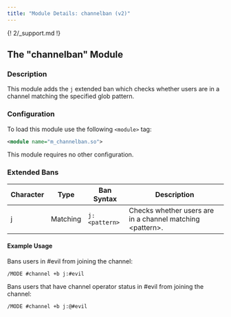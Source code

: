 ```yaml
---
title: "Module Details: channelban (v2)"
---
```


{! 2/_support.md !}

## The "channelban" Module

### Description

This module adds the `j` extended ban which checks whether users are in a channel matching the specified glob pattern.

### Configuration

To load this module use the following `<module>` tag:

```xml
<module name="m_channelban.so">
```

This module requires no other configuration.

### Extended Bans

Character | Type     | Ban Syntax    | Description
--------- | -------- | ------------- | -----------
j         | Matching | `j:<pattern>` | Checks whether users are in a channel matching &lt;pattern&gt;.

#### Example Usage

Bans users in #evil from joining the channel:

```plaintext
/MODE #channel +b j:#evil
```

Bans users that have channel operator status in #evil from joining the channel:

```plaintext
/MODE #channel +b j:@#evil
```
